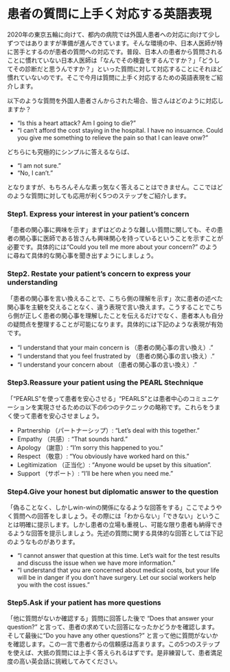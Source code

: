 # 患者の質問に上手く対応する英語表現

2020年の東京五輪に向けて、都内の病院では外国人患者への対応に向けて少しずつではありますが準備が進んできています。そんな環境の中、日本人医師が特に苦手とするのが患者の質問への対応です。普段、日本人の患者から質問されることに慣れていない日本人医師は「なんでその検査をするんですか？」「どうしてその診断だと思うんですか？」といった質問に対して対応することにそれほど慣れていないのです。そこで今月は質問に上手く対応するための英語表現をご紹介します。

以下のような質問を外国人患者さんからされた場合、皆さんはどのように対応しますか？

- “Is this a heart attack? Am I going to die?”
- “I can’t afford the cost staying in the hospital. I have no insuarnce. Could you give me something to relieve the pain so that I can leave onw?”

どちらにも究極的にシンプルに答えるならば、

- “I am not sure.”
- “No, I can’t.”

となりますが、もちろんそんな素っ気なく答えることはできません。ここではどのような質問に対しても応用が利く5つのステップをご紹介します。

### Step1. Express your interest in your patient’s concern

「患者の関心事に興味を示す」まずはどのような難しい質問に関しても、その患者の関心事に医師である皆さんも興味関心を持っているということを示すことが必要です。具体的には“Could you tell me more about your concern?” のように尋ねて具体的な関心事を聞き出すようにしましょう。

### Step2. Restate your patient’s concern to express your understanding

「患者の関心事を言い換えることで、こちら側の理解を示す」次に患者の述べた関心事を主観を交えることなく、違う表現で言い換えます。こうすることでこちら側が正しく患者の関心事を理解したことを伝えるだけでなく、患者本人も自分の疑問点を整理することが可能になります。具体的には下記のような表現が有効です。

- “I understand that your main concern is （患者の関心事の言い換え）.”
- “I understand that you feel frustrated by （患者の関心事の言い換え）.”
- “I understand your concern about （患者の関心事の言い換え）.”

### Step3.Reassure your patient using the PEARL Stechnique

「“PEARLS”を使って患者を安心させる」“PEARLS”とは患者中心のコミュニケーションを実現させるための以下の6つのテクニックの略称です。これらをうまく使って患者を安心させましょう。

- Partnership （パートナーシップ）: “Let’s deal with this together.”
- Empathy （共感）: “That sounds hard.”
- Apology （謝意）: “I’m sorry this happened to you.”
- Respect （敬意）: “You obviously have worked hard on this.”
- Legitimization （正当化）: “Anyone would be upset by this situation”.
- Support （サポート）: “I’ll be here when you need me.”

### Step4.Give your honest but diplomatic answer to the question

「偽ることなく、しかしwin-winの関係になるような回答をする」ここでようやく質問への回答をしましょう。その際には「わからない」「できない」ということは明確に提示します。しかし患者の立場も重視し、可能な限り患者も納得できるような回答を提示しましょう。先述の質問に関する具体的な回答としては下記のようなものがあります。

- “I cannot answer that question at this time. Let’s wait for the test results and discuss the issue when we have more information.”
- “I understand that you are concerned about medical costs, but your life will be in danger if you don’t have surgery. Let our social workers help you with the cost issues.”

### Step5.Ask if your patient has more questions

「他に質問がないか確認する」質問に回答した後で “Does that answer your question?” と言って、患者の求めていた回答になったかどうかを確認します。そして最後に“Do you have any other questions?” と言って他に質問がないかを確認します。この一言で患者からの信頼感は高まります。この5つのステップを使えば、大抵の質問には上手く答えられるはずです。是非練習して、患者満足度の高い英会話に挑戦してみてください。
